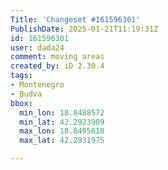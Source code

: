 ```yaml
---
Title: 'Changeset #161596301'
PublishDate: 2025-01-21T11:19:31Z
id: 161596301
user: dada24
comment: moving areas
created_by: iD 2.30.4
tags:
- Montenegro
- Budva
bbox:
  min_lon: 18.8488572
  min_lat: 42.2923909
  max_lon: 18.8495618
  max_lat: 42.2931975

---
```

